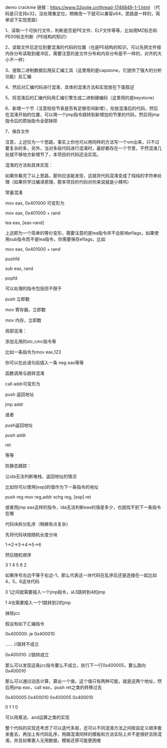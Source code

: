 demo crackme 链接：https://www.52pojie.cn/thread-1746849-1-1.html
（代码是只支持x32，没处理重定位，稍微改一下就可以兼容x64，思路是一样的，简单说下实现思路）

1、读取一个可执行文件，判断是否是PE文件、ELF文件等等，比如用MZ标志和PE00标志判断（PE结构的知识）

2、读取文件后定位到要混淆的代码的位置（也是PE结构的知识，可以先把文件按内存分布读取到缓冲区，需要注意的是文件分布和内存分布是不一样的，对齐的大小不一样）

3、提取二进制数据后用反汇编工具（这里用的是capstone，它提供了强大的分析功能）反汇编

4、然后对汇编代码进行混淆，具体的混淆方法和实现放在下面叙述

5、将混淆后的汇编代码用汇编引擎生成二进制硬编码（这里用的是keystone）

6、新增一个节（注意校验节表是否有足够空间新增），存放混淆后的代码，然后在混淆开始的位置，可以用一个jmp指令跳转到新增加的节里的代码，然后将jmp指令后的原始指令全部抹除

7、保存文件

注意，上述仅为一个思路，事实上你也可以用同样的方法写一个vm出来，只不过要复杂的多，另外，当对多段代码进行混淆时，最好都存在一个节里，不然混淆几处就不够地方新增节了，本项目的代码还没实现。



混淆的方法和具体实现：

如果你看完了以上思路，那你应该能发现，这就将代码混淆变成了纯纯的字符串处理（如果你学过编译原理，那本项目的代码对你来说就是小辣鸡）

常量混淆

mov eax, 0x401000	可变形为

mov eax, 0x401000 + rand

lea eax, [eax-rand]

上述即为一个简单的等价变形，需要注意的是lea指令并不会影响eflags，如果使用sub指令而不是lea指令，你需要保存eflags，比如

mov eax, 0x401000 +  rand

pushfd

sub eax, rand

popfd

可以处理的指令包括但不限于

push 立即数

mov 寄存器，立即数

mov 内存，立即数



局部混淆：

添加无用的stc,cmc指令等

比如一条指令为mov eax,123

你可以在此语句前插入一条 neg eax等等



函数调用与跳转混淆

call addr可变形为

push 返回地址

jmp addr

或者

push返回地址

push addr

ret

等等



防静态跟踪：

让ida无法判断堆栈、返回地址的情况

比如你可以使用[esp]的值作为下一条指令的地址

push reg
mov reg,addr
xchg reg, [esp]
ret

或者用jmp eax这样的指令，ida无法判断eax的值是多少，也就找不到下一条指令在哪





代码块拆分乱序（稍微有点复杂）

先将代码块按随机长度分块

1->2->3->4->5->6

然后随机顺序

3 1 4 5 6 2

如果序号左边不等于右边-1，那么代表这一块代码在乱序后还是连接在一起比如4，5，6这块代码

3 1之间就需要插入一个jmp指令，从3跳转到4的jmp

1 4也需要插入一个1跳转到2的jmp





抹除jcc

假设有如下汇编指令

0x400000:   je 0x400010

......			//跳转不成立

0x400010:  //跳转成立

那么可以发现这条jcc指令要么不成立，执行下一行0x400005，要么跳向0x400010

那么可以通过动态计算，算出一个值，这个值只有两种可能，就是这两个地址，然后用jmp eax，call eax，push ret之类的转移过去

0x400005		0x400010   				0x400005		0x400010

0						1								1						0

可以用乘法、and运算之类的实现



整个代码的实现还考虑了可以迭代多层，还可以不同混淆方法之间按自定义顺序套来套去，再加上有代码乱序，用跟混淆同样的模板和方法实际上并不是很好去除混淆，并且如果塞入无用数据，模板还原可能更困难
